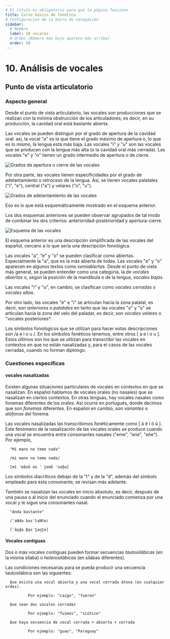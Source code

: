 ```yaml
---
# El título es obligatorio para que la página funcione
title: Curso básico de fonética
# Configuracion de la barra de navegación
sidebar:
  # Nombre
  label: 10 vocales
  # Orden (Número más bajo aparece más arriba)
  order: 50
---
```

# 10. Análisis de vocales

## Punto de vista articulatorio

### Aspecto general

Desde el punto de vista articulatorio, las vocales son producciones que se realizan con la mínima obstrucción de los articuladores; es decir, en su producción, la cavidad oral está bastante abierta.

Las vocales se pueden distinguir por el grado de apertura de la cavidad oral: así, la vocal "a" es la que tiene el grado máximo de apertura o, lo que es lo mismo, la lengua está más baja. Las vocales "i" y "u" son las vocales que se producen con la lengua más alta (o la cavidad oral más cerrada). Las vocales "e" y "o" tienen un grado intermedio de apertura o de cierre.

![Grados de apertura o cierre de las vocales](/imagenes/apertura_vocalica_grados.png)

Por otra parte, las vocales tienen especificidades por el grado de adelantamiento o retroceso de la lengua. Así, se tienen vocales palatales ("i", "e"), central ("a") y velares ("o", "u").

![Grados de adelantamiento de las vocales](/imagenes/posicion_lengua_vocales_ant-post.png)

Eso es lo que está esquemáticamente mostrado en el esquema anterior.

Los dos esquemas anteriores se pueden observar agrupados de tal modo de combinar los dos criterios: anterioridad-posterioridad y apertura-cierre.

![Esquema de las vocales](/imagenes/esquema_vocales_palatales_velares.png)

El esquema anterior es una descripción simplificada de las vocales del español, cercano a lo que sería una descripción fonológica.

Las vocales "a", "e" y "o" se pueden clasificar como abiertas. Especialmente la "a", que es la más abierta de todas. Las vocales "e" y "o" aparecen en algunos textos como *semiabiertas*. Desde el punto de vista más general, se pueden entender como una categoría, la de *vocales abiertas* o, según la posición de la mandíbula o de la lengua, *vocales bajas*.

Las vocales "i" y "u", en cambio, se clasifican como *vocales cerradas* o *vocales altas*.

Por otro lado, las vocales "e" e "i" se articulan hacia la zona palatal, es decir, son *anteriores* o *palatales* en tanto que las vocales "o" y "u" se articulan hacia la zona del velo del paladar, es decir, son *vocales velares* o "vocales posteriores*.

Los símbolos fonológicos que se utilizan para hacer estas descripciones son /a e i o u /. En los símbolos fonéticos tenemos, entre otros [ a e i o u ]. Estos últimos son los que se utilizan para transcribir las vocales en contextos en que no están nasalizadas y, para el casos de las vocales cerradas, cuando no forman diptongo.


### Cuestiones específicas

#### vocales nasalizadas

Existen algunas situaciones particulares de vocales en contextos en que se nasalizan. En español hablamos de vocales orales (no nasales) que se nasalizan en ciertos contextos. En otras lenguas, hay vocales nasales como fonemas diferentes de los orales. Así ocurre en portugués, donde decimos que son *fonemas* diferentes. En español en cambio, son *variantes* o *alófonos* del fonema.

Las vocales nasalizadas las transcribimos fonéticamente como [ ã ẽ ĩ õ ũ ]. Este fenómeno de la nasalización de las vocales orales se produce cuando una vocal se encuentra entre consonantes nasales ("eme", "ene", "eñe"). Por ejemplo, 

      "Mi mano no teme nada"
      
      /mi mano no teme nada/
      
      [mĩ 'mãnõ no ' t̪emẽ 'nað̞a]

Los símbolos diacríticos debajo de la "t" y de la "d", además del símbolo empleado para esta consonante, se revisan más adelante.

También se nasalizan las vocales en inicio absoluto, es decir, después de una pausa o al inicio del enunciado cuando el enunciado comienza por una vocal y le sigue una consonantes nasal.

      "Anda bastante"
      
      /'aNda bas'taNte/
      
      [ˈãn̪d̪a β̞asˈt̪an̪t̪e]


#### Vocales contiguas

Dos o más vocales contiguas pueden formar secuencias *tautosilábicas* (en la misma sílaba) o *heterosilábicas* (en sílabas diferentes).

Las condiciones necesarias para se pueda producir una secuencia tautosilábica son las siguientes:

      Que exista una vocal abierta y una vocal cerrada átona (en cualquier ordes).

              Por ejemplo: "caigo", "fueron"

      Que sean dos vocales cerradas 

              Por ejemplo: "fuimos", "siútico"

      Que haya secuencia de vocal cerrada + abierta + cerrada

              Por ejemplo: "guau", "Paraguay"

      
